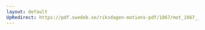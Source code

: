```yaml
---
layout: default
UpRedirect: https://pdf.swedeb.se/riksdagen-motions-pdf/1867/mot_1867__ak__00242.pdf
---
```

